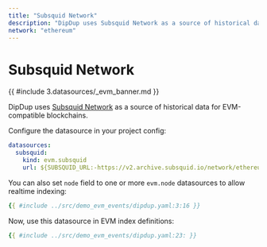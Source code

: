 ```yaml
---
title: "Subsquid Network"
description: "DipDup uses Subsquid Network as a source of historical data for EVM-compatible blockchains."
network: "ethereum"
---
```


# Subsquid Network

{{ #include 3.datasources/_evm_banner.md }}

DipDup uses [Subsquid Network](https://docs.subsquid.io/subsquid-network/reference/evm-api/) as a source of historical data for EVM-compatible blockchains.


Configure the datasource in your project config:

```yaml [dipdup.yaml]
datasources:
  subsquid:
    kind: evm.subsquid
    url: ${SUBSQUID_URL:-https://v2.archive.subsquid.io/network/ethereum-mainnet}
```

You can also set `node` field to one or more `evm.node` datasources to allow realtime indexing:

```yaml [dipdup.yaml]
{{ #include ../src/demo_evm_events/dipdup.yaml:3:16 }}
```

Now, use this datasource in EVM index definitions:

```yaml [dipdup.yaml]
{{ #include ../src/demo_evm_events/dipdup.yaml:23: }}
```